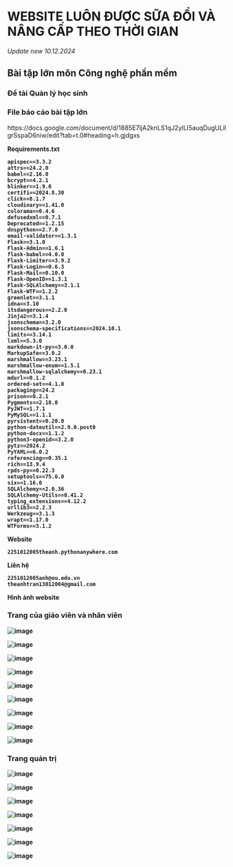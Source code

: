 <h1>WEBSITE LUÔN ĐƯỢC SỮA ĐỔI VÀ NÂNG CẤP THEO THỜI GIAN </h1> <i>Update new 10.12.2024 </i>
<h2>Bài tập lớn môn Công nghệ phần mềm</h2>

<h3> Đề tài Quản lý học sinh </h3>


<h3>File báo cáo bài tập lớn </h3> 
<span> https://docs.google.com/document/d/1885E7ljA2knLS1qJ2ylLI5auqDugULiIgrSspaD6niw/edit?tab=t.0#heading=h.gjdgxs </span>

<b><span>Requirements.txt</span>
```text
apispec==3.3.2
attrs==24.2.0
babel==2.16.0
bcrypt==4.2.1
blinker==1.9.0
certifi==2024.8.30
click==8.1.7
cloudinary==1.41.0
colorama==0.4.6
defusedxml==0.7.1
Deprecated==1.2.15
dnspython==2.7.0
email-validator==1.3.1
Flask==3.1.0
Flask-Admin==1.6.1
flask-babel==4.0.0
Flask-Limiter==3.9.2
Flask-Login==0.6.3
Flask-Mail==0.10.0
Flask-OpenID==1.3.1
Flask-SQLAlchemy==3.1.1
Flask-WTF==1.2.2
greenlet==3.1.1
idna==3.10
itsdangerous==2.2.0
Jinja2==3.1.4
jsonschema==3.2.0
jsonschema-specifications==2024.10.1
limits==3.14.1
lxml==5.3.0
markdown-it-py==3.0.0
MarkupSafe==3.0.2
marshmallow==3.23.1
marshmallow-enum==1.5.1
marshmallow-sqlalchemy==0.23.1
mdurl==0.1.2
ordered-set==4.1.0
packaging==24.2
prison==0.2.1
Pygments==2.18.0
PyJWT==1.7.1
PyMySQL==1.1.1
pyrsistent==0.20.0
python-dateutil==2.9.0.post0
python-docx==1.1.2
python3-openid==3.2.0
pytz==2024.2
PyYAML==6.0.2
referencing==0.35.1
rich==13.9.4
rpds-py==0.22.3
setuptools==75.6.0
six==1.16.0
SQLAlchemy==2.0.36
SQLAlchemy-Utils==0.41.2
typing_extensions==4.12.2
urllib3==2.2.3
Werkzeug==3.1.3
wrapt==1.17.0
WTForms==3.1.2
```
Website 
```
2251012005theanh.pythonanywhere.com
```
Liên hệ 
```
2251012005anh@ou.edu.vn
theanhtran13012004@gmail.com

```
Hình ảnh website

<h3>Trang của giáo viên và nhân viên</h3>


![image](https://github.com/user-attachments/assets/c60785e2-0447-466f-8335-19982e8e1457)


![image](https://github.com/user-attachments/assets/93929ea1-03ac-4f3d-8bbe-aa0b2ff94f3e)


![image](https://github.com/user-attachments/assets/d0e4fad2-3d96-41ee-b1b6-3c2fb0b6d796)


![image](https://github.com/user-attachments/assets/d049b59f-376d-4144-90d5-7f8f3dc44eec)


![image](https://github.com/user-attachments/assets/dfb08cfb-b806-4e85-a27c-bb4d028f75b1)


![image](https://github.com/user-attachments/assets/bdd7d210-0478-49cf-8369-450e78df7d29)


![image](https://github.com/user-attachments/assets/21da56b3-c670-4baa-9f49-e092200d977b)


![image](https://github.com/user-attachments/assets/14c51686-592e-404f-ba2f-5bba5518073a)


![image](https://github.com/user-attachments/assets/2ce052b6-118c-42e0-aabf-a5d09d185fd8)



<h3> Trang quản trị </h3>

![image](https://github.com/user-attachments/assets/06243d40-6a27-4316-8fe3-ecfb46d44d69)


![image](https://github.com/user-attachments/assets/47dcea4e-7a33-48d8-a1fe-6547f9856c7a)



![image](https://github.com/user-attachments/assets/a67943da-f2ef-4d47-843a-d96721cc5362)



![image](https://github.com/user-attachments/assets/66f1cadb-37c3-4470-99c3-431f669ea007)



![image](https://github.com/user-attachments/assets/ed3d1c59-877c-4455-90e5-02db1aa85666)



![image](https://github.com/user-attachments/assets/c223418f-c7c6-4c2e-8c9b-0ce440f86a8d)



![image](https://github.com/user-attachments/assets/2dd47063-f7c6-486c-ae98-abe776be52d4)







